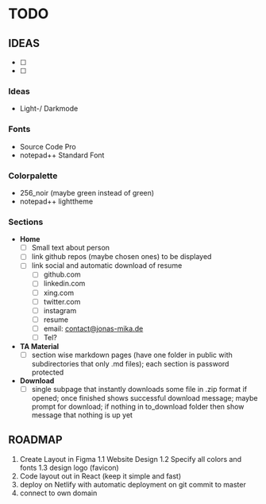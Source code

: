 # TODO

## IDEAS
- [ ]
- [ ]

### Ideas
- Light-/ Darkmode

### Fonts
- Source Code Pro
- notepad++ Standard Font

### Colorpalette
- 256_noir (maybe green instead of green)
- notepad++ lighttheme

### Sections
- **Home**
  - [ ] Small text about person
  - [ ] link github repos (maybe chosen ones) to be displayed 
  - [ ] link social and automatic download of resume
    - [ ] github.com
    - [ ] linkedin.com
    - [ ] xing.com
    - [ ] twitter.com
    - [ ] instagram
    - [ ] resume
    - [ ] email: contact@jonas-mika.de
    - [ ] Tel? 

- **TA Material**
  - [ ] section wise markdown pages
        (have one folder in public with subdirectories that only 
         .md files); each section is password protected

- **Download**
  - [ ] single subpage that instantly downloads some file in 
        .zip format if opened; once finished shows successful download
        message; maybe prompt for download; if nothing in to_download
        folder then show message that nothing is up yet

## ROADMAP

1. Create Layout in Figma
   1.1 Website Design
   1.2 Specify all colors and fonts
   1.3 design logo (favicon)
2. Code layout out in React (keep it simple and fast)
3. deploy on Netlify with automatic deployment on git commit to master
4. connect to own domain
